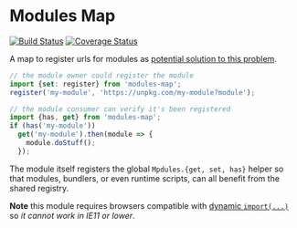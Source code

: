 # Modules Map

[![Build Status](https://travis-ci.com/WebReflection/modules-map.svg?branch=main)](https://travis-ci.com/WebReflection/modules-map) [![Coverage Status](https://coveralls.io/repos/github/WebReflection/modules-map/badge.svg?branch=main)](https://coveralls.io/github/WebReflection/modules-map?branch=main)

A map to register urls for modules as [potential solution to this problem](https://lea.verou.me/2020/11/the-case-for-weak-dependencies-in-js/).

```js
// the module owner could register the module
import {set: register} from 'modules-map';
register('my-module', 'https://unpkg.com/my-module?module');

// the module consumer can verify it's been registered
import {has, get} from 'modules-map';
if (has('my-module'))
  get('my-module').then(module => {
    module.doStuff();
  });
```

The module itself registers the global `Mpdules.{get, set, has}` helper so that modules, bundlers, or even runtime scripts, can all benefit from the shared registry.

**Note** this module requires browsers compatible with [dynamic `import(...)`](https://developer.mozilla.org/en-US/docs/Web/JavaScript/Reference/Statements/import#Dynamic_Imports) so *it cannot work in IE11 or lower*.
